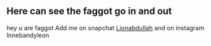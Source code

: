 ## Here can see the faggot go in and out


hey u are faggot
Add me on snapchat [Lionabdullah](https://www.pornhub.com) and on instagram Innebandyleon
